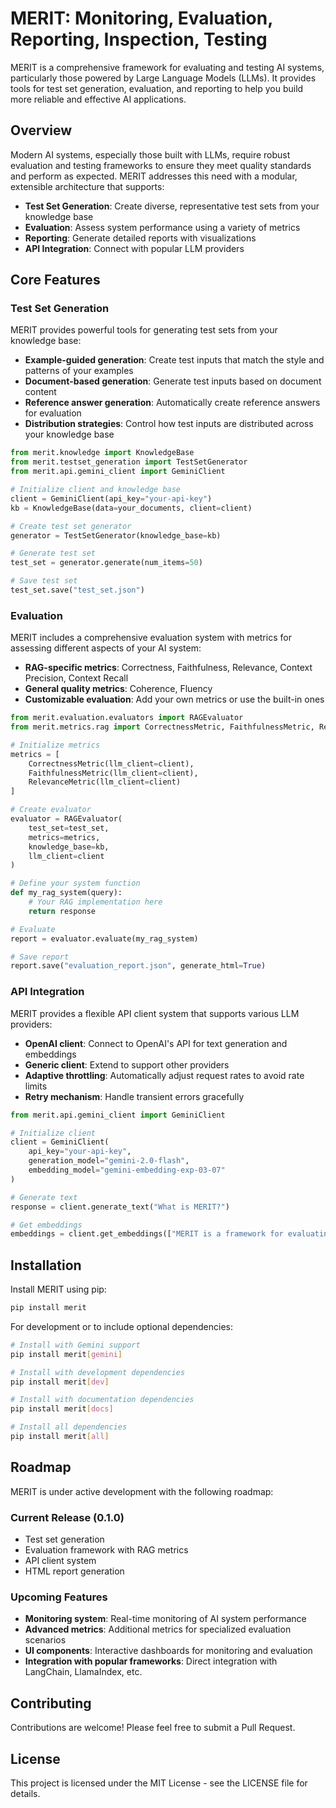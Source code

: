# MERIT: Monitoring, Evaluation, Reporting, Inspection, Testing

MERIT is a comprehensive framework for evaluating and testing AI systems, particularly those powered by Large Language Models (LLMs). It provides tools for test set generation, evaluation, and reporting to help you build more reliable and effective AI applications.

## Overview

Modern AI systems, especially those built with LLMs, require robust evaluation and testing frameworks to ensure they meet quality standards and perform as expected. MERIT addresses this need with a modular, extensible architecture that supports:

- **Test Set Generation**: Create diverse, representative test sets from your knowledge base
- **Evaluation**: Assess system performance using a variety of metrics
- **Reporting**: Generate detailed reports with visualizations
- **API Integration**: Connect with popular LLM providers

## Core Features

### Test Set Generation

MERIT provides powerful tools for generating test sets from your knowledge base:

- **Example-guided generation**: Create test inputs that match the style and patterns of your examples
- **Document-based generation**: Generate test inputs based on document content
- **Reference answer generation**: Automatically create reference answers for evaluation
- **Distribution strategies**: Control how test inputs are distributed across your knowledge base

```python
from merit.knowledge import KnowledgeBase
from merit.testset_generation import TestSetGenerator
from merit.api.gemini_client import GeminiClient

# Initialize client and knowledge base
client = GeminiClient(api_key="your-api-key")
kb = KnowledgeBase(data=your_documents, client=client)

# Create test set generator
generator = TestSetGenerator(knowledge_base=kb)

# Generate test set
test_set = generator.generate(num_items=50)

# Save test set
test_set.save("test_set.json")
```

### Evaluation

MERIT includes a comprehensive evaluation system with metrics for assessing different aspects of your AI system:

- **RAG-specific metrics**: Correctness, Faithfulness, Relevance, Context Precision, Context Recall
- **General quality metrics**: Coherence, Fluency
- **Customizable evaluation**: Add your own metrics or use the built-in ones

```python
from merit.evaluation.evaluators import RAGEvaluator
from merit.metrics.rag import CorrectnessMetric, FaithfulnessMetric, RelevanceMetric

# Initialize metrics
metrics = [
    CorrectnessMetric(llm_client=client),
    FaithfulnessMetric(llm_client=client),
    RelevanceMetric(llm_client=client)
]

# Create evaluator
evaluator = RAGEvaluator(
    test_set=test_set,
    metrics=metrics,
    knowledge_base=kb,
    llm_client=client
)

# Define your system function
def my_rag_system(query):
    # Your RAG implementation here
    return response

# Evaluate
report = evaluator.evaluate(my_rag_system)

# Save report
report.save("evaluation_report.json", generate_html=True)
```

### API Integration

MERIT provides a flexible API client system that supports various LLM providers:

- **OpenAI client**: Connect to OpenAI's API for text generation and embeddings
- **Generic client**: Extend to support other providers
- **Adaptive throttling**: Automatically adjust request rates to avoid rate limits
- **Retry mechanism**: Handle transient errors gracefully

```python
from merit.api.gemini_client import GeminiClient

# Initialize client
client = GeminiClient(
    api_key="your-api-key",
    generation_model="gemini-2.0-flash",
    embedding_model="gemini-embedding-exp-03-07"
)

# Generate text
response = client.generate_text("What is MERIT?")

# Get embeddings
embeddings = client.get_embeddings(["MERIT is a framework for evaluating AI systems"])
```

## Installation

Install MERIT using pip:

```bash
pip install merit
```

For development or to include optional dependencies:

```bash
# Install with Gemini support
pip install merit[gemini]

# Install with development dependencies
pip install merit[dev]

# Install with documentation dependencies
pip install merit[docs]

# Install all dependencies
pip install merit[all]
```

## Roadmap

MERIT is under active development with the following roadmap:

### Current Release (0.1.0)
- Test set generation
- Evaluation framework with RAG metrics
- API client system
- HTML report generation

### Upcoming Features
- **Monitoring system**: Real-time monitoring of AI system performance
- **Advanced metrics**: Additional metrics for specialized evaluation scenarios
- **UI components**: Interactive dashboards for monitoring and evaluation
- **Integration with popular frameworks**: Direct integration with LangChain, LlamaIndex, etc.

## Contributing

Contributions are welcome! Please feel free to submit a Pull Request.

## License

This project is licensed under the MIT License - see the LICENSE file for details.
